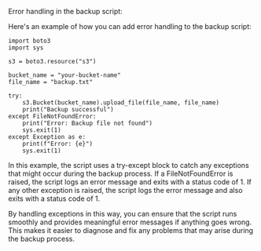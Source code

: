 Error handling in the backup script:

Here's an example of how you can add error handling to the backup script:

```
import boto3
import sys

s3 = boto3.resource("s3")

bucket_name = "your-bucket-name"
file_name = "backup.txt"

try:
    s3.Bucket(bucket_name).upload_file(file_name, file_name)
    print("Backup successful")
except FileNotFoundError:
    print("Error: Backup file not found")
    sys.exit(1)
except Exception as e:
    print(f"Error: {e}")
    sys.exit(1)
```

In this example, the script uses a try-except block to catch any exceptions that might occur during the backup process. If a FileNotFoundError is raised, the script logs an error message and exits with a status code of 1. If any other exception is raised, the script logs the error message and also exits with a status code of 1.

By handling exceptions in this way, you can ensure that the script runs smoothly and provides meaningful error messages if anything goes wrong. This makes it easier to diagnose and fix any problems that may arise during the backup process.
